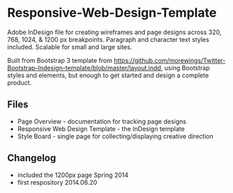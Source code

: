 Responsive-Web-Design-Template
==============================

Adobe InDesign file for creating wireframes and page designs across 320, 768, 1024, &amp; 1200 px breakpoints. Paragraph and character text styles included. Scalable for small and large sites. 

Built from Bootstrap 3 template from https://github.com/morewings/Twitter-Bootstrap-Indesign-template/blob/master/layout.indd, using Bootstrap styles and elements, but enough to get started and design a complete product. 

Files
----
* Page Overview - documentation for tracking page designs
* Responsive Web Design Template - the InDesign template
* Style Board - single page for collecting/displaying creative direction



Changelog
----
* included the 1200px page Spring 2014
* first respository 2014.06.20
